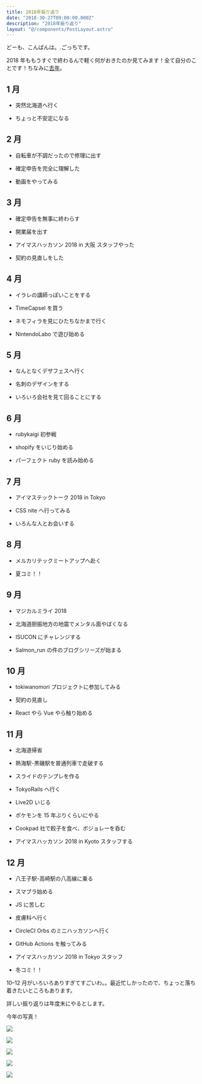 ```yaml
---
title: 2018年振り返り
date: "2018-30-27T09:00:00.000Z"
description: "2018年振り返り"
layout: "@/components/PostLayout.astro"
---
```


どーも、こんばんは。.ごっちです。

2018 年ももうすぐで終わるんで軽く何がおきたのか見てみます！全て自分のことです！ちなみに[去年](https://medium.com/@gggooottto/2017%E5%B9%B4%E6%8C%AF%E3%82%8A%E8%BF%94%E3%82%8A-df13505cdbe4)。

## 1 月

- 突然北海道へ行く

- ちょっと不安定になる

## 2 月

- 自転車が不調だったので修理に出す

- 確定申告を完全に理解した

- 動画をやってみる

## 3 月

- 確定申告を無事に終わらす

- 開業届を出す

- アイマスハッカソン 2018 in 大阪 スタッフやった

- 契約の見直しをした

## 4 月

- イラレの講師っぽいことをする

- TimeCapsel を買う

- ネモフィラを見にひたちなかまで行く

- NintendoLabo で遊び始める

## 5 月

- なんとなくデザフェスへ行く

- 名刺のデザインをする

- いろいろ会社を見て回ることにする

## 6 月

- rubykaigi 初参戦

- shopify をいじり始める

- パーフェクト ruby を読み始める

## 7 月

- アイマステックトーク 2018 in Tokyo

- CSS nite へ行ってみる

- いろんな人とお会いする

## 8 月

- メルカリテックミートアップへ赴く

- 夏コミ！！

## 9 月

- マジカルミライ 2018

- 北海道胆振地方の地震でメンタル面やばくなる

- ISUCON にチャレンジする

- Salmon_run の件のブログシリーズが始まる

## 10 月

- tokiwanomori プロジェクトに参加してみる

- 契約の見直し

- React やら Vue やら触り始める

## 11 月

- 北海道帰省

- 熱海駅-黒磯駅を普通列車で走破する

- スライドのテンプレを作る

- TokyoRails へ行く

- Live2D いじる

- ポケモンを 15 年ぶりくらいにやる

- Cookpad 社で餃子を食べ、ボジョレーを呑む

- アイマスハッカソン 2018 in Kyoto スタッフする

## 12 月

- 八王子駅-高崎駅の八高線に乗る

- スマブラ始める

- JS に苦しむ

- 皮膚科へ行く

- CircleCI Orbs のミニハッカソンへ行く

- GitHub Actions を触ってみる

- アイマスハッカソン 2018 in Tokyo スタッフ

- 冬コミ！！

10–12 月がいろいろありすぎてすごいわ。。最近忙しかったので、ちょっと落ち着きたいところもあります。

詳しい振り返りは年度末にやるとします。

今年の写真！

![](https://cdn-images-1.medium.com/max/3572/1*49RZdkqeDfdWzYAaK2XAJw.jpeg)

![](https://cdn-images-1.medium.com/max/4762/1*YMQAQRoSc59S7J3-XtF1dA.jpeg)

![](https://cdn-images-1.medium.com/max/4762/1*VHuKUd1uuVGcWc5CCyEXFw.jpeg)

![](https://cdn-images-1.medium.com/max/4992/1*u_DX6i-tlNAeu-4UmOrqqA.jpeg)

![](https://cdn-images-1.medium.com/max/2996/1*jXNYW2ux3zcg-GpQ7yvvcQ.jpeg)
